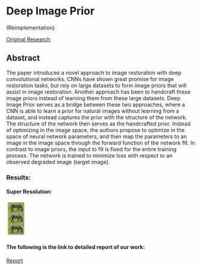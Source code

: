# Deep Image Prior 
(Reimplementation)

[Original Research](https://dmitryulyanov.github.io/deep_image_prior)



## Abstract 

The paper introduces a novel approach to image restoration with deep convolutional networks. CNNs have
shown great promise for image restoration tasks, but rely on large datasets to form image priors that will
assist in image restoration. Another approach has been to handcraft these image priors instead of learning
them from these large datasets. Deep Image Prior serves as a bridge between these two approaches, where
a CNN is able to learn a prior for natural images without learning from a dataset, and instead captures the
prior with the structure of the network. The structure of the network then serves as the handcrafted prior.
Instead of optimizing in the image space, the authors propose to optimize in the space of neural network
parameters, and then map the parameters to an image in the image space through the forward function of
the network fθ. In contrast to image priors, the input to fθ is fixed for the entire training process. The
network is trained to minimize loss with respect to an observed degraded image (target image).

### Results:
#### Super Resolution:
<img src="https://github.com/vardhandongre/Deep-Learning/blob/master/Deep-Image-Prior/images/final.png" height="90">

#### The following is the link to detailed report of our work:
[Report](http://pdfviewer.softgateon.net/?state=%7B%22ids%22:%5B%221djCrAgouX3FmuynFQ0FvgNnzMq79BVRs%22%5D,%22action%22:%22open%22,%22userId%22:%22109664371285326200548%22%7D) 
